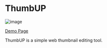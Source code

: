 # ThumbUP

![image](./assets/thumbup2.gif)

[Demo Page](http://orange4glace.cafe24.com/thumbup)

ThumbUP is a simple web thumbnail editing tool.